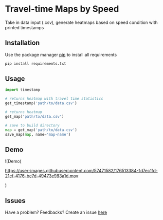 # Travel-time Maps by Speed

Take in data input (.csv), generate heatmaps based on speed condition with printed timestamps

## Installation

Use the package manager [pip](https://pip.pypa.io/en/stable/) to install all requirements

```bash
pip install requirements.txt
```

## Usage

```python
import timestamp

# returns heatmap with travel time statistics
get_timestamp('path/to/data.csv')

# returns heatmap
get_map('path/to/data.csv')

# save to build directory
map = get_map('path/to/data.csv')
save_map(map, name='map-name')
```
## Demo

![Demo(

https://user-images.githubusercontent.com/57471582/176513384-1d7ec1fd-21cf-4176-bc7d-49473e983a1d.mov

)

## Issues

Have a problem? Feedbacks? Create an issue [here](https://github.com/nguyen-huong/traveltime/issues)


